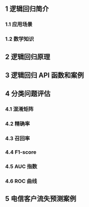 ## 1 逻辑回归简介

### 1.1 应用场景

### 1.2 数学知识

## 2 逻辑回归原理

## 3 逻辑回归 API 函数和案例

## 4 分类问题评估

### 4.1 混淆矩阵

### 4.2 精确率

### 4.3 召回率

### 4.4 F1-score

### 4.5 AUC 指数

### 4.6 ROC 曲线

## 5 电信客户流失预测案例
